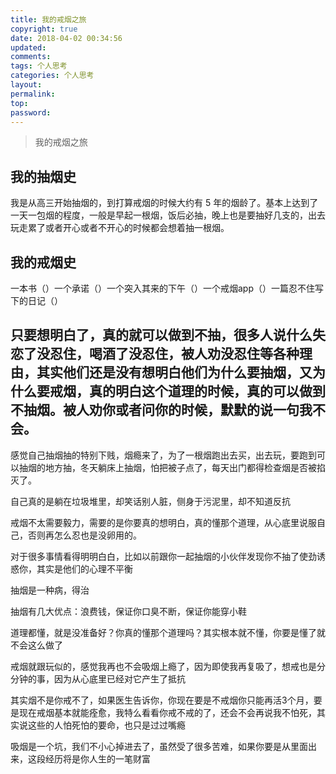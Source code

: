 ```yaml
---
title: 我的戒烟之旅
copyright: true
date: 2018-04-02 00:34:56
updated:
comments:
tags: 个人思考
categories: 个人思考
layout:
permalink:
top:
password: 
---
```


<blockquote class="blockquote-center">我的戒烟之旅</blockquote>

<!-- more -->

## 我的抽烟史
我是从高三开始抽烟的，到打算戒烟的时候大约有 5 年的烟龄了。基本上达到了一天一包烟的程度，一般是早起一根烟，饭后必抽，晚上也是要抽好几支的，出去玩走累了或者开心或者不开心的时候都会想着抽一根烟。

## 我的戒烟史
一本书（）一个承诺（）一个突入其来的下午（）一个戒烟app（）一篇忍不住写下的日记（）

## 只要想明白了，真的就可以做到不抽，很多人说什么失恋了没忍住，喝酒了没忍住，被人劝没忍住等各种理由，其实他们还是没有想明白他们为什么要抽烟，又为什么要戒烟，真的明白这个道理的时候，真的可以做到不抽烟。被人劝你或者问你的时候，默默的说一句我不会。

感觉自己抽烟抽的特别下贱，烟瘾来了，为了一根烟跑出去买，出去玩，要跑到可以抽烟的地方抽，冬天躺床上抽烟，怕把被子点了，每天出门都得检查烟是否被掐灭了。

自己真的是躺在垃圾堆里，却笑话别人脏，侧身于污泥里，却不知道反抗

戒烟不太需要毅力，需要的是你要真的想明白，真的懂那个道理，从心底里说服自己，否则再怎么忍也是没卵用的。

对于很多事情看得明明白白，比如以前跟你一起抽烟的小伙伴发现你不抽了使劲诱惑你，其实是他们的心理不平衡

抽烟是一种病，得治

抽烟有几大优点：浪费钱，保证你口臭不断，保证你能穿小鞋

道理都懂，就是没准备好？你真的懂那个道理吗？其实根本就不懂，你要是懂了就不会这么做了

戒烟就跟玩似的，感觉我再也不会吸烟上瘾了，因为即使我再复吸了，想戒也是分分钟的事，因为从心底里已经对它产生了抵抗

其实烟不是你戒不了，如果医生告诉你，你现在要是不戒烟你只能再活3个月，要是现在戒烟基本就能痊愈，我特么看看你戒不戒的了，还会不会再说我不怕死，其实说这些的人怕死怕的要命，也只是过过嘴瘾

吸烟是一个坑，我们不小心掉进去了，虽然受了很多苦难，如果你要是从里面出来，这段经历将是你人生的一笔财富